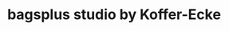 ---
title: "bagsplus studio by Koffer-Ecke"
url: /kirchheim-unter-teck/bagsplus-studio-by-koffer-ecke/
shop: Taschen & Koffer
---